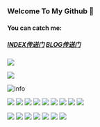 ### Welcome To My Github 👋

#### You can catch me:

##### [INDEX传送门](https://baixf.tk)         [BLOG传送门](https://blog.baixf.tk)

![](http://antzuhl.cn:4000/get/@baixf-xyz.readme)



![](https://visitor-badge.glitch.me/badge?page_id=baixf-xyz.readme)

![info](https://github-readme-stats.vercel.app/api?username=baixf-xyz&show_icons=true&count_private=true&hide=prs&theme=default_repocard)



[![](https://img.shields.io/badge/OS-Linux-blue?style=flat-square&logo=arch-linux&logoColor=ffffff)](https://www.archlinux.org/)
[![](https://img.shields.io/badge/-Raspberry%20Pi%20%204B-red?style=plastic-square&logo=Raspberry-Pi&logoColor=ffffff)](https://www.raspberrypi.org/)
[![](https://img.shields.io/badge/-Java-007396?style=flat-square&logo=java&logoColor=ffffff)](https://reactjs.org/)
[![](https://img.shields.io/badge/-C-inactive?style=flat-square&logo=C&logoColor=ffffff)](https://reactjs.org/)
[![](https://img.shields.io/badge/-Python-blue?style=flat-square&logo=Python&logoColor=ffffff)](https://www.python.org/)
[![](https://img.shields.io/badge/-Spring-green?style=flat-square&logo=Spring&logoColor=ffffff)](https://spring.io/)
[![](https://img.shields.io/badge/-Markdown-inactive?style=flat-square&logo=Markdown&logoColor=ffffff)](https://markdown-here.com)
[![](https://img.shields.io/badge/-LaTeX-green?style=flat-square&logo=LaTeX&logoColor=ffffff)](https://www.latex-project.org/)
[![](https://img.shields.io/badge/Honor-V10-f5010c?style=flat-square&logo=huawei&logoColor=ffffff)](https://www.huawei.com/)

[![](https://img.shields.io/badge/-Adobe-red?style=flat-square&logo=Adobe&logoColor=ffffff)](https://www.adobe.com)
[![](https://img.shields.io/badge/-Adobe%20Photoshop-blue?style=flat-square&logo=Adobe-Photoshop&logoColor=ffffff)](https://www.adobe.com/cn/products/photoshop.html)
[![](https://img.shields.io/badge/-Adobe%20Illustrator-orange?style=flat-square&logo=Adobe-Illustrator&logoColor=ffffff)](https://www.adobe.com/cn/products/illustrator.html)
[![](https://img.shields.io/badge/-Adobe%20Lightroom%20CC-blue?style=flat-square&logo=Adobe-Lightroom-CC&logoColor=ffffff)](https://www.adobe.com/cn/products/photoshop-lightroom-classic.html)
[![](https://img.shields.io/badge/-Adobe%20Premiere%20Pro-blueviolet?style=flat-square&logo=Adobe-Premiere-Pro&logoColor=ffffff)](https://www.adobe.com/cn/products/premiere.html)
[![](https://img.shields.io/badge/-Adobe%20After%20Effects-informational?style=flat-square&logo=Adobe-After-Effects&logoColor=ffffff)](https://www.adobe.com/cn/products/aftereffects.html)
[![](https://img.shields.io/badge/-Adobe%20Audition-blue?style=flat-square&logo=Adobe-Audition&logoColor=ffffff)](https://www.adobe.com/cn/products/audition.html)







